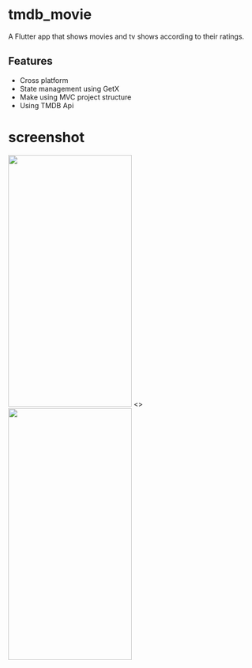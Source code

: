 # tmdb_movie

A Flutter app that shows movies and tv shows according to their ratings.
## Features

- Cross platform
- State management using GetX
- Make using MVC project structure
- Using TMDB Api
# screenshot

<img src='https://user-images.githubusercontent.com/93006120/167949407-5fe921bd-2fe8-4b8e-b530-a3532c47654d.png' width='250' height='510'/> <> <img src='https://user-images.githubusercontent.com/93006120/167949428-feddec64-f54a-4537-bd70-d3165f08061f.png' width='250' height='510'/> 

